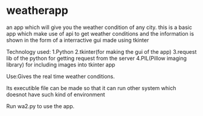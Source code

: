 # weatherapp
an app which will give you the weather condition of any city.
this is a basic app which make use of api to get weather conditions and the information is shown in the form of a interractive gui made using tkinter


Technology used:
1.Python
2.tkinter(for making the gui of the app)
3.request lib of the python for getting request from the server
4.PIL(Pillow imaging library) for including images into tkinter app

Use:Gives the real time weather conditions.

Its executible file can be made so that it can run other system which doesnot have such kind of environment

Run wa2.py to use the app.

